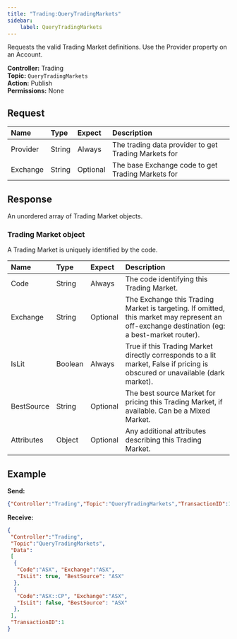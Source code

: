 ```yaml
---
title: "Trading:QueryTradingMarkets"
sidebar:
    label: QueryTradingMarkets
---
```


Requests the valid Trading Market definitions. Use the Provider property on an Account.

**Controller:** Trading\
**Topic:** `QueryTradingMarkets`\
**Action:** Publish\
**Permissions:** None

## Request

| Name     | Type   | Expect   | Description |
| :------  | :----- | :------- | :--- |
| Provider | String | Always   | The trading data provider to get Trading Markets for |
| Exchange | String | Optional | The base Exchange code to get Trading Markets for |

## Response

An unordered array of Trading Market objects.

### Trading Market object

A Trading Market is uniquely identified by the code.

| Name       | Type    | Expect   | Description |
| :--------- | :------ | :------- | :--- |
| Code       | String  | Always   | The code identifying this Trading Market. |
| Exchange   | String  | Optional | The Exchange this Trading Market is targeting. If omitted, this market may represent an off-exchange destination (eg: a best-market router). |
| IsLit      | Boolean | Always   | True if this Trading Market directly corresponds to a lit market, False if pricing is obscured or unavailable (dark market). |
| BestSource | String  | Optional | The best source Market for pricing this Trading Market, if available. Can be a Mixed Market. |
| Attributes | Object  | Optional | Any additional attributes describing this Trading Market. |

## Example

**Send:**
```json
{"Controller":"Trading","Topic":"QueryTradingMarkets","TransactionID":1,"Data":{"Provider":"Motif[Demo]"}}
```

**Receive:**
```json
{
 "Controller":"Trading",
 "Topic":"QueryTradingMarkets",
 "Data":
 [
  {
   "Code":"ASX", "Exchange":"ASX",
   "IsLit": true, "BestSource": "ASX"
  },
  {
   "Code":"ASX::CP", "Exchange":"ASX",
   "IsLit": false, "BestSource": "ASX"
  },
 ],
 "TransactionID":1
}
```
